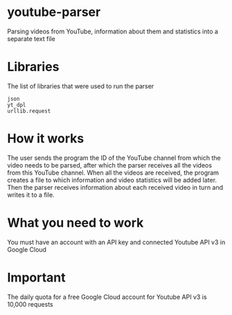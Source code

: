 # youtube-parser
Parsing videos from YouTube, information about them and statistics into a separate text file

# Libraries

The list of libraries that were used to run the parser

	json
  	yt_dpl
  	urllib.request

# How it works

The user sends the program the ID of the YouTube channel from which the video needs to be parsed, after which the parser receives all the videos from this YouTube channel. When all the videos are received, the program creates a file to which information and video statistics will be added later. Then the parser receives information about each received video in turn and writes it to a file.

# What you need to work

You must have an account with an API key and connected Youtube API v3 in Google Cloud

# Important

The daily quota for a free Google Cloud account for Youtube API v3 is 10,000 requests

